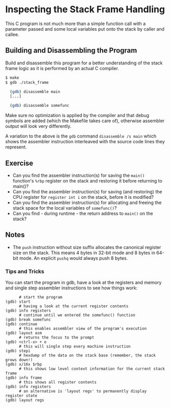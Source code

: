 Inspecting the Stack Frame Handling
===================================

This C program is not much more than a simple function call with a parameter
passed and some local variables put onto the stack by caller and callee.

Building and Disassembling the Program
--------------------------------------

Build and disassemble this program for a better understanding of the stack
frame logic as it is performed by an actual C compiler.

```sh
$ make
$ gdb ./stack_frame

  (gdb) disassemble main
  [...]

  (gdb) disassemble somefunc
```

Make sure no optimization is applied by the compiler and that debug symbols
are added (which the Makefile takes care of), otherwise assembler output
will look very differently.

A variation to the above is the `gdb` command `disassemble /s main` which
shows the assembler instruction interleaved with the source code lines they
represent.

Exercise
--------

- Can you find the assembler instruction(s) for saving the `main()` function's
  `%rbp` register on the stack and restoring it before returning to main()?
- Can you find the assembler instruction(s) for saving (and restoring) the CPU
  register for `register int i` on the stack, before it is modified?
- Can you find the assembler instruction(s) for allocating and freeing the
  stack space for the local variables of `somefunc()`?
- Can you find - during runtime - the return address to `main()` on the stack?

Notes
-----

- The `push` instruction without size suffix allocates the canonical register
  size on the stack. This means 4 bytes in 32-bit mode and 8 bytes in 64-bit
  mode. An explicit `pushq` would always push 8 bytes.

### Tips and Tricks

You can start the program in gdb, have a look at the registers and memory and
single step assembler instructions to see how things work:

```
      # start the program
(gdb) start
      # having a look at the current register contents
(gdb) info registers
      # continue until we entered the somefunc() function
(gdb) break somefunc
(gdb) continue
      # this enables assembler view of the program's execution
(gdb) layout asm
      # returns the focus to the prompt
(gdb) <ctrl-x> + o
      # this will single step every machine instruction
(gdb) stepi
      # hexdump of the data on the stack base (remember, the stack grows down!)
(gdb) x/16x $rbp
      # this shows low level context information for the current stack frame
(gdb) info frame
      # this shows all register contents
(gdb) info registers
      # an alternative is 'layout regs' to permanently display register state
(gdb) layout regs
```
